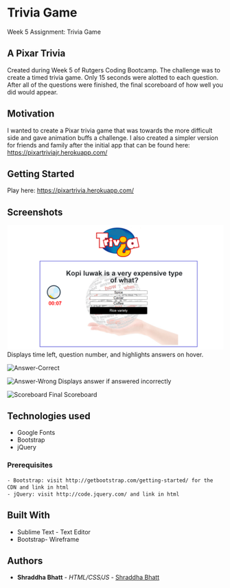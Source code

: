 # Trivia Game
Week 5 Assignment: Trivia Game

## A Pixar Trivia

Created during Week 5 of Rutgers Coding Bootcamp. The challenge was to create a timed trivia game. Only 15 seconds were alotted to each question. After all of the questions were finished, the final scoreboard of how well you did would appear.

## Motivation

I wanted to create a Pixar trivia game that was towards the more difficult side and gave animation buffs a challenge. I also created a simpler version for friends and family after the initial app that can be found here: https://pixartriviajr.herokuapp.com/

## Getting Started 
Play here: https://pixartrivia.herokuapp.com/

## Screenshots

![Question](assets/images/Question.png)
Displays time left, question number, and highlights answers on hover.

![Answer-Correct](assets/images/correct.png)

![Answer-Wrong](assets/images/wrong.png)
Displays answer if answered incorrectly

![Scoreboard](assets/images/Scoreboard.png)
Final Scoreboard

## Technologies used
- Google Fonts
- Bootstrap
- jQuery

### Prerequisites

```
- Bootstrap: visit http://getbootstrap.com/getting-started/ for the CDN and link in html
- jQuery: visit http://code.jquery.com/ and link in html
```

## Built With

* Sublime Text - Text Editor
* Bootstrap- Wireframe

## Authors

* **Shraddha Bhatt** - *HTML/CSS/JS* - [Shraddha Bhatt](https://github.com/shraddhabhatt)

